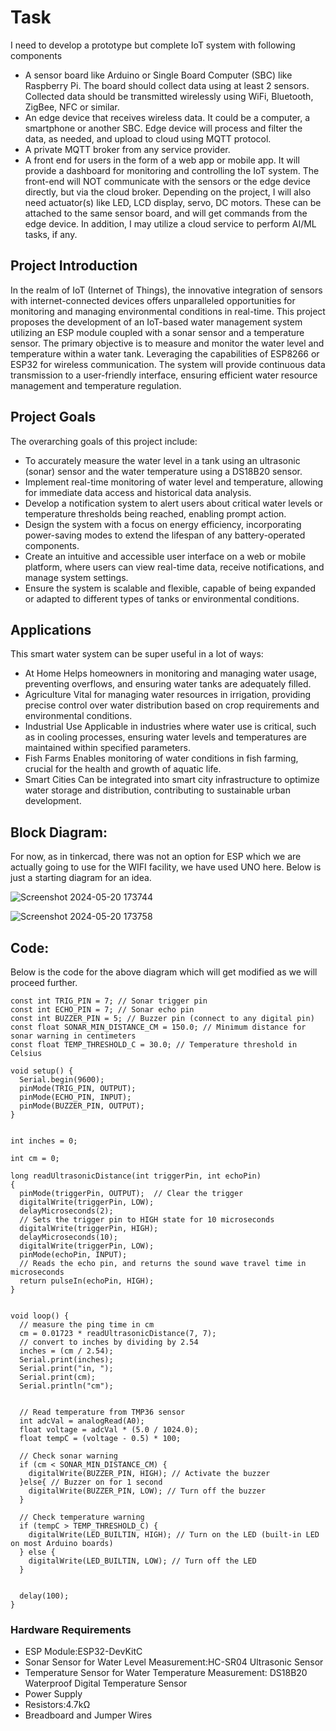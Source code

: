# Task 
I need to develop a prototype but complete IoT system with following components
- A sensor board like Arduino or Single Board Computer (SBC) like Raspberry Pi. The board should
collect data using at least 2 sensors. Collected data should be transmitted wirelessly using WiFi,
Bluetooth, ZigBee, NFC or similar.
- An edge device that receives wireless data. It could be a computer, a smartphone or another
SBC. Edge device will process and filter the data, as needed, and upload to cloud using MQTT
protocol.
- A private MQTT broker from any service provider.
- A front end for users in the form of a web app or mobile app. It will provide a dashboard for
monitoring and controlling the IoT system. The front-end will NOT communicate with the sensors
or the edge device directly, but via the cloud broker.
Depending on the project, I will also need actuator(s) like LED, LCD display, servo, DC motors.
These can be attached to the same sensor board, and will get commands from the edge device.
In addition, I may utilize a cloud service to perform AI/ML tasks, if any.


## Project Introduction
In the realm of IoT (Internet of Things), the innovative integration of sensors with internet-connected devices offers unparalleled opportunities for monitoring and managing environmental conditions in real-time. This project proposes the development of an IoT-based water management system utilizing an ESP module coupled with a sonar sensor and a temperature sensor. The primary objective is to measure and monitor the water level and temperature within a water tank. Leveraging the capabilities of ESP8266 or ESP32 for wireless communication. The system will provide continuous data transmission to a user-friendly interface, ensuring efficient water resource management and temperature regulation.

## Project Goals
The overarching goals of this project include:

- To accurately measure the water level in a tank using an ultrasonic (sonar) sensor and the water temperature using a DS18B20 sensor.
- Implement real-time monitoring of water level and temperature, allowing for immediate data access and historical data analysis.
- Develop a notification system to alert users about critical water levels or temperature thresholds being reached, enabling prompt action.
- Design the system with a focus on energy efficiency, incorporating power-saving modes to extend the lifespan of any battery-operated components.
- Create an intuitive and accessible user interface on a web or mobile platform, where users can view real-time data, receive notifications, and manage system settings.
- Ensure the system is scalable and flexible, capable of being expanded or adapted to different types of tanks or environmental conditions.


## Applications
This smart water system can be super useful in a lot of ways:
- At Home
Helps homeowners in monitoring and managing water usage, preventing overflows, and ensuring water tanks are adequately filled.
- Agriculture
Vital for managing water resources in irrigation, providing precise control over water distribution based on crop requirements and environmental conditions.
- Industrial Use
Applicable in industries where water use is critical, such as in cooling processes, ensuring water levels and temperatures are maintained within specified parameters.
- Fish Farms
Enables monitoring of water conditions in fish farming, crucial for the health and growth of aquatic life.
- Smart Cities
Can be integrated into smart city infrastructure to optimize water storage and distribution, contributing to sustainable urban development.
## Block Diagram:
For now, as in tinkercad, there was not an option for ESP which we are actually going to use for the WIFI facility, we have used UNO here. Below is just a starting diagram for an idea.


![Screenshot 2024-05-20 173744](https://github.com/maida12/IOTProject/assets/81500487/8f01531f-ec36-4688-8552-6c3093ef962d)

![Screenshot 2024-05-20 173758](https://github.com/maida12/IOTProject/assets/81500487/66279d92-0c83-4b03-922c-ef07375abc55)









## Code:
Below is the code for the above diagram which will get modified as we will proceed further.

```
const int TRIG_PIN = 7; // Sonar trigger pin
const int ECHO_PIN = 7; // Sonar echo pin
const int BUZZER_PIN = 5; // Buzzer pin (connect to any digital pin)
const float SONAR_MIN_DISTANCE_CM = 150.0; // Minimum distance for sonar warning in centimeters
const float TEMP_THRESHOLD_C = 30.0; // Temperature threshold in Celsius

void setup() {
  Serial.begin(9600);
  pinMode(TRIG_PIN, OUTPUT);
  pinMode(ECHO_PIN, INPUT);
  pinMode(BUZZER_PIN, OUTPUT);
}


int inches = 0;

int cm = 0;

long readUltrasonicDistance(int triggerPin, int echoPin)
{
  pinMode(triggerPin, OUTPUT);  // Clear the trigger
  digitalWrite(triggerPin, LOW);
  delayMicroseconds(2);
  // Sets the trigger pin to HIGH state for 10 microseconds
  digitalWrite(triggerPin, HIGH);
  delayMicroseconds(10);
  digitalWrite(triggerPin, LOW);
  pinMode(echoPin, INPUT);
  // Reads the echo pin, and returns the sound wave travel time in microseconds
  return pulseIn(echoPin, HIGH);
}


void loop() {
  // measure the ping time in cm
  cm = 0.01723 * readUltrasonicDistance(7, 7);
  // convert to inches by dividing by 2.54
  inches = (cm / 2.54);
  Serial.print(inches);
  Serial.print("in, ");
  Serial.print(cm);
  Serial.println("cm");
  

  // Read temperature from TMP36 sensor
  int adcVal = analogRead(A0);
  float voltage = adcVal * (5.0 / 1024.0);
  float tempC = (voltage - 0.5) * 100;

  // Check sonar warning
  if (cm < SONAR_MIN_DISTANCE_CM) {
    digitalWrite(BUZZER_PIN, HIGH); // Activate the buzzer
  }else{ // Buzzer on for 1 second
    digitalWrite(BUZZER_PIN, LOW); // Turn off the buzzer
  }

  // Check temperature warning
  if (tempC > TEMP_THRESHOLD_C) {
    digitalWrite(LED_BUILTIN, HIGH); // Turn on the LED (built-in LED on most Arduino boards)
  } else {
    digitalWrite(LED_BUILTIN, LOW); // Turn off the LED
  }


  delay(100);
}

```


### Hardware Requirements
- ESP Module:ESP32-DevKitC 
- Sonar Sensor for Water Level Measurement:HC-SR04 Ultrasonic Sensor 
- Temperature Sensor for Water Temperature Measurement: DS18B20 Waterproof Digital Temperature Sensor 
- Power Supply
- Resistors:4.7kΩ 
- Breadboard and Jumper Wires

